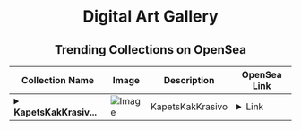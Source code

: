 <div align="center">

# Digital Art Gallery

## Trending Collections on OpenSea

| Collection Name                       | Image                                                                                     | Description                       | OpenSea Link                                                                                          |
|---------------------------------------|-------------------------------------------------------------------------------------------|-----------------------------------|--------------------------------------------------------------------------------------------------------|
| **<details><summary>KapetsKakKrasiv...</summary>KapetsKakKrasivo</details>** | ![Image](https://i.seadn.io/s/raw/files/c04cdbf093104a9b88164753edd1cf40.jpg?w=500&auto=format?w=200&auto=format) | KapetsKakKrasivo | <details><summary>Link</summary>[KapetsKakKrasivo](https://opensea.io/collection/kapetskakkrasivo)</details> |

</div>